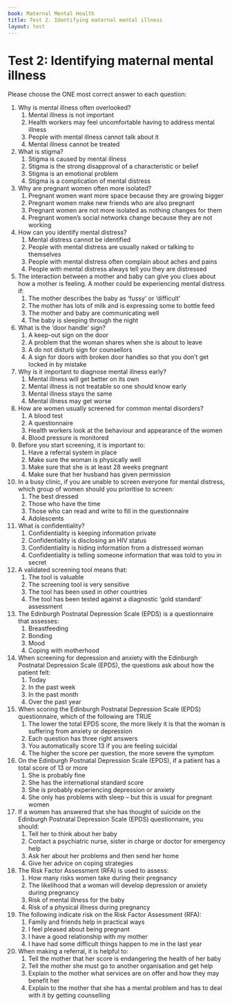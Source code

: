 ```yaml
---
book: Maternal Mental Health
title: Test 2. Identifying maternal mental illness
layout: test
---
```


# Test 2: Identifying maternal mental illness

Please choose the ONE most correct answer to each question:

1.	Why is mental illness often overlooked?
	1.	Mental illness is not important
	1.	Health workers may feel uncomfortable having to address mental illness
	1.	People with mental illness cannot talk about it
	1.	Mental illness cannot be treated
2.	What is stigma?
	1.	Stigma is caused by mental illness
	1.	Stigma is the strong disapproval of a characteristic or belief 
	1.	Stigma is an emotional problem
	1.	Stigma is a complication of mental distress
3.	Why are pregnant women often more isolated?
	1.	Pregnant women want more space because they are growing bigger
	1.	Pregnant women make new friends who are also pregnant
	1.	Pregnant women are not more isolated as nothing changes for them
	1.	Pregnant women’s social networks change because they are not working
4.	How can you identify mental distress?
	1.	Mental distress cannot be identified
	1.	People with mental distress are usually naked or talking to themselves
	1.	People with mental distress often complain about aches and pains
	1.	People with mental distress always tell you they are distressed
5.	The interaction between a mother and baby can give you clues about how a mother is feeling. A mother could be experiencing mental distress if:
	1.	The mother describes the baby as ‘fussy’ or ‘difficult’
	1.	The mother has lots of milk and is expressing some to bottle feed
	1.	The mother and baby are communicating well
	1.	The baby is sleeping through the night
6.	What is the ‘door handle’ sign?
	1.	A keep-out sign on the door
	1.	A problem that the woman shares when she is about to leave
	1.	A do not disturb sign for counsellors
	1.	A sign for doors with broken door handles so that you don’t get locked in by mistake
7.	Why is it important to diagnose mental illness early?
	1.	Mental illness will get better on its own
	1.	Mental illness is not treatable so one should know early
	1.	Mental illness stays the same
	1.	Mental illness may get worse
8.	How are women usually screened for common mental disorders?
	1.	A blood test
	1.	A questionnaire 
	1.	Health workers look at the behaviour and appearance of the women
	1.	Blood pressure is monitored 
9.	Before you start screening, it is important to:
	1.	Have a referral system in place
	1.	Make sure the woman is physically well
	1.	Make sure that she is at least 28 weeks pregnant 
	1.	Make sure that her husband has given permission
10.	In a busy clinic, if you are unable to screen everyone for mental distress, which group of women should you prioritise to screen:
	1.	The best dressed
	1.	Those who have the time
	1.	Those who can read and write to fill in the questionnaire
	1.	Adolescents
11.	What is confidentiality?
	1.	Confidentiality is keeping information private
	1.	Confidentiality is disclosing an HIV status
	1.	Confidentiality is hiding information from a distressed woman
	1.	Confidentiality is telling someone information that was told to you in secret
12.	A validated screening tool means that:
	1.	The tool is valuable 
	1.	The screening tool is very sensitive
	1.	The tool has been used in other countries
	1.	The tool has been tested against a diagnostic ‘gold standard’ assessment
13. The Edinburgh Postnatal Depression Scale (EPDS) is a questionnaire that assesses:
	1.	Breastfeeding
	1.	Bonding
	1.	Mood
	1.	Coping with motherhood
14.	When screening for depression and anxiety with the Edinburgh Postnatal Depression Scale (EPDS), the questions ask about how the patient felt:
	1.	Today
	1.	In the past week
	1.	In the past month
	1.	Over the past year
15.	When scoring the Edinburgh Postnatal Depression Scale (EPDS) questionnaire, which of the following are TRUE
	1.	The lower the total EPDS score, the more likely it is that the woman is suffering from anxiety or depression
	1.	Each question has three right answers
	1.	You automatically score 13 if you are feeling suicidal
	1.	The higher the score per question, the more severe the symptom
16.	On the Edinburgh Postnatal Depression Scale (EPDS), if a patient has a total score of 13 or more
	1.	She is probably fine
	1.	She has the international standard score
	1.	She is probably experiencing depression or anxiety
	1.	She only has problems with sleep – but this is usual for pregnant women
17.	If a women has answered that she has thought of suicide on the Edinburgh Postnatal Depression Scale (EPDS) questionnaire, you should:
	1.	Tell her to think about her baby
	1.	Contact a psychiatric nurse, sister in charge or doctor for emergency help
	1.	Ask her about her problems and then send her home
	1.	Give her advice on coping strategies
18.	The Risk Factor Assessment (RFA) is used to assess:
	1.	How many risks women take during their pregnancy
	1.	The likelihood that a woman will develop depression or anxiety during pregnancy
	1.	Risk of mental illness for the baby
	1.	Risk of a physical illness during pregnancy
19.	The following indicate risk on the Risk Factor Assessment (RFA):
	1.	Family and friends help in practical ways
	1.	I feel pleased about being pregnant
	1.	I have a good relationship with my mother
	1.	I have had some difficult things happen to me in the last year
20.	When making a referral, it is helpful to:
	1.	Tell the mother that her score is endangering the health of her baby
	1.	Tell the mother she must go to another organisation and get help
	1.	Explain to the mother what services are on offer and how they may benefit her
	1.	Explain to the mother that she has a mental problem and has to deal with it by getting counselling
